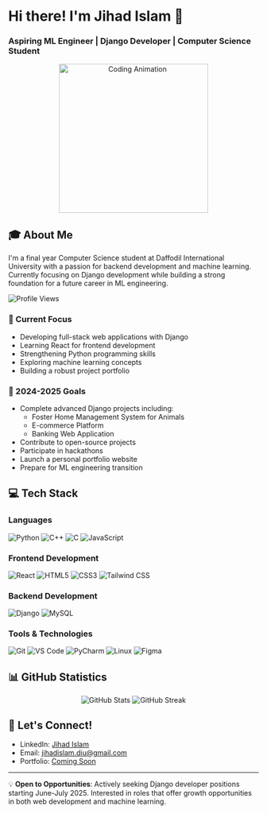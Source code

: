 # Hi there! I'm Jihad Islam 👋

### Aspiring ML Engineer | Django Developer | Computer Science Student

<div align="center">
  <img src="https://media.giphy.com/media/f3iwJFOVOwuy7K6FFw/giphy.gif" width="300px" alt="Coding Animation">
</div>

## 🎓 About Me
I'm a final year Computer Science student at Daffodil International University with a passion for backend development and machine learning. Currently focusing on Django development while building a strong foundation for a future career in ML engineering.

<img src="https://komarev.com/ghpvc/?username=jihad-islam&label=Profile%20views&color=0e75b6&style=flat" alt="Profile Views" />

### 🚀 Current Focus
- Developing full-stack web applications with Django
- Learning React for frontend development
- Strengthening Python programming skills
- Exploring machine learning concepts
- Building a robust project portfolio

### 🎯 2024-2025 Goals
- Complete advanced Django projects including:
  - Foster Home Management System for Animals
  - E-commerce Platform
  - Banking Web Application
- Contribute to open-source projects
- Participate in hackathons
- Launch a personal portfolio website
- Prepare for ML engineering transition

## 💻 Tech Stack

### Languages
![Python](https://img.shields.io/badge/-Python-3776AB?style=flat-square&logo=python&logoColor=white)
![C++](https://img.shields.io/badge/-C++-00599C?style=flat-square&logo=c%2B%2B&logoColor=white)
![C](https://img.shields.io/badge/-C-A8B9CC?style=flat-square&logo=c&logoColor=white)
![JavaScript](https://img.shields.io/badge/-JavaScript-F7DF1E?style=flat-square&logo=javascript&logoColor=black)

### Frontend Development
![React](https://img.shields.io/badge/-React-61DAFB?style=flat-square&logo=react&logoColor=black)
![HTML5](https://img.shields.io/badge/-HTML5-E34F26?style=flat-square&logo=html5&logoColor=white)
![CSS3](https://img.shields.io/badge/-CSS3-1572B6?style=flat-square&logo=css3&logoColor=white)
![Tailwind CSS](https://img.shields.io/badge/-Tailwind_CSS-38B2AC?style=flat-square&logo=tailwind-css&logoColor=white)

### Backend Development
![Django](https://img.shields.io/badge/-Django-092E20?style=flat-square&logo=django&logoColor=white)
![MySQL](https://img.shields.io/badge/-MySQL-4479A1?style=flat-square&logo=mysql&logoColor=white)

### Tools & Technologies
![Git](https://img.shields.io/badge/-Git-F05032?style=flat-square&logo=git&logoColor=white)
![VS Code](https://img.shields.io/badge/-VS_Code-007ACC?style=flat-square&logo=visual-studio-code&logoColor=white)
![PyCharm](https://img.shields.io/badge/-PyCharm-000000?style=flat-square&logo=pycharm&logoColor=white)
![Linux](https://img.shields.io/badge/-Linux-FCC624?style=flat-square&logo=linux&logoColor=black)
![Figma](https://img.shields.io/badge/-Figma-F24E1E?style=flat-square&logo=figma&logoColor=white)

## 📊 GitHub Statistics

<div align="center">
  <img src="https://github-readme-stats.vercel.app/api?username=jihad-islam&show_icons=true&theme=tokyonight" alt="GitHub Stats" />
  <img src="https://github-readme-streak-stats.herokuapp.com/?user=jihad-islam&theme=tokyonight" alt="GitHub Streak" />
</div>

## 🤝 Let's Connect!
- LinkedIn: [Jihad Islam](https://linkedin.com/in/jihad-islam07)
- Email: jihadislam.diu@gmail.com
- Portfolio: [Coming Soon]()

---

💡 **Open to Opportunities**: Actively seeking Django developer positions starting June-July 2025. Interested in roles that offer growth opportunities in both web development and machine learning.
